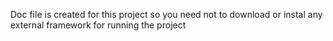 Doc file is created for this project so you need not to download or instal any external framework for running the project
